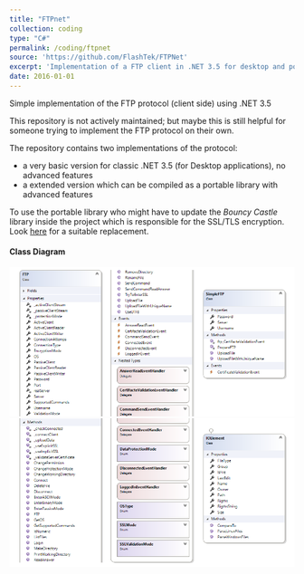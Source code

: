 ```yaml
---
title: "FTPnet"
collection: coding
type: "C#"
permalink: /coding/ftpnet
source: 'https://github.com/FlashTek/FTPNet'
excerpt: 'Implementation of a FTP client in .NET 3.5 for desktop and portable applications.'
date: 2016-01-01
---
```

Simple implementation of the FTP protocol (client side) using .NET 3.5

This repository is not actively maintained; but maybe this is still helpful for someone trying to implement the FTP protocol on their own.

The repository contains two implementations of the protocol:

- a very basic version for classic .NET 3.5 (for Desktop applications), no advanced features
- a extended version which can be compiled as a portable library with advanced features

To use the portable library who might have to update the *Bouncy Castle* library inside the project which is responsible for the SSL/TLS encryption. Look [here](http://www.bouncycastle.org/csharp/) for a suitable replacement.

#### Class Diagram

![Top half of class diagram](https://github.com/FlashTek/FTPNet/raw/master/class_diagram_top.png)
![Bottom half of class diagram](https://github.com/FlashTek/FTPNet/raw/master/class_diagram_bottom.png)
